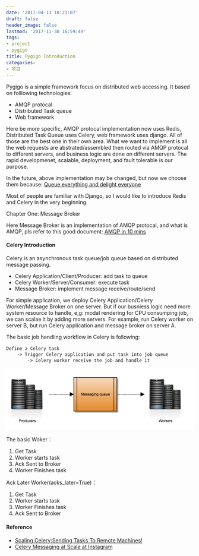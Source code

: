 ```yaml
---
date: '2017-04-13 10:21:07'
draft: false
header_image: false
lastmod: '2017-11-30 16:59:49'
tags:
- project
- pygigo
title: Pygigo Introduction
categories:
- 项目
---
```


Pygigo is a simple framework focus on distributed web accessing. It based on folllowing technologies:

- AMQP protocal
- Distributed Task queue
- Web framework


Here be more specific, AMQP protocal implementation now uses Redis, Distributed Task Queue uses Celery, web framework uses django. All of those are the best one in their own area. What we want to implement is all the web requests are abstrated/assembled then routed via AMQP protocal to different servers, and business logic are done on different servers. The rapid developmenet, scalable, deployment, and fault tolerable is our purpose.

In the future, above implementation may be changed, but now we choose them because: [Queue everything and delight everyone](http://decafbad.com/blog/2008/07/04/queue-everything-and-delight-everyone/)

Most of people are familiar with Django, so I would like to introduce Redis and Celery in the very beginning.

Chapter One: Message Broker

Here Message Broker is an implementation of AMQP protocal, and what is AMQP, pls refer to this good document: [AMQP in 10 mins](http://rajith.2rlabs.com/2007/10/13/amqp-in-10-mins-part3-flexible-routing-model/)


#### Celery Introduction

Celery is an asynchronous task queue/job queue based on distributed message passing.
- Celery Application/Client/Producer: add task to queue
- Celery Worker/Server/Consumer: execute task
- Message Broker: implement message receive/route/send

For simple application, we deploy Celery Application/Celery Worker/Message Broker on one server. But if our busniess logic need more system resource to handle, e,g: modal rendering for CPU consumping job, we can scalae it by adding more servers. For example, run Celery worker on server B, but run Celery application and message broker on server A.

The basic job handling workflow in Celery is following:

    Define a Celery task 
        -> Trigger Celery application and put task into job queue
            -> Celery worker receive the job and handle it


![AMQP Model](./celery_queue.png)

The basic Woker：

1. Get Task
2. Worker starts task
3. Ack Sent to Broker
4. Worker Finishes task

Ack Later Worker(acks_later=True)：

1. Get Task
2. Worker starts task
3. Worker Finishes task
4. Ack Sent to Broker

#### Reference
- [Scaling Celery:Sending Tasks To Remote Machines!](http://www.avilpage.com/2014/11/scaling-celery-sending-tasks-to-remote.html)
- [Celery Messaging at Scale at Instagram](http://lc0.github.io/blog/2013/05/01/celery-messaging-at-scale-at-instagram/)